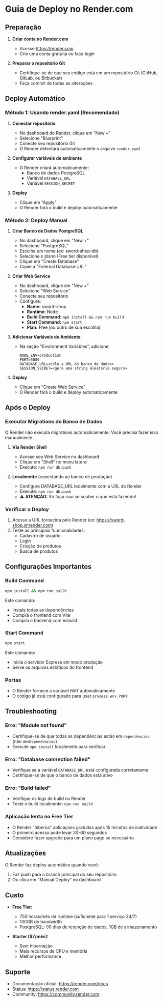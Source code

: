 # Guia de Deploy no Render.com

## Preparação

1. **Criar conta no Render.com**
   - Acesse https://render.com
   - Crie uma conta gratuita ou faça login

2. **Preparar o repositório Git**
   - Certifique-se de que seu código está em um repositório Git (GitHub, GitLab, ou Bitbucket)
   - Faça commit de todas as alterações

## Deploy Automático

### Método 1: Usando render.yaml (Recomendado)

1. **Conectar repositório**
   - No dashboard do Render, clique em "New +"
   - Selecione "Blueprint"
   - Conecte seu repositório Git
   - O Render detectará automaticamente o arquivo `render.yaml`

2. **Configurar variáveis de ambiente**
   - O Render criará automaticamente:
     - Banco de dados PostgreSQL
     - Variável `DATABASE_URL`
     - Variável `SESSION_SECRET`

3. **Deploy**
   - Clique em "Apply"
   - O Render fará o build e deploy automaticamente

### Método 2: Deploy Manual

1. **Criar Banco de Dados PostgreSQL**
   - No dashboard, clique em "New +"
   - Selecione "PostgreSQL"
   - Escolha um nome (ex: sword-shop-db)
   - Selecione o plano (Free tier disponível)
   - Clique em "Create Database"
   - Copie a "External Database URL"

2. **Criar Web Service**
   - No dashboard, clique em "New +"
   - Selecione "Web Service"
   - Conecte seu repositório
   - Configure:
     - **Name:** sword-shop
     - **Runtime:** Node
     - **Build Command:** `npm install && npm run build`
     - **Start Command:** `npm start`
     - **Plan:** Free (ou outro de sua escolha)

3. **Adicionar Variáveis de Ambiente**
   - Na seção "Environment Variables", adicione:
     ```
     NODE_ENV=production
     PORT=5000
     DATABASE_URL=<cole a URL do banco de dados>
     SESSION_SECRET=<gere uma string aleatória segura>
     ```

4. **Deploy**
   - Clique em "Create Web Service"
   - O Render fará o build e deploy automaticamente

## Após o Deploy

### Executar Migrations do Banco de Dados

O Render não executa migrations automaticamente. Você precisa fazer isso manualmente:

1. **Via Render Shell**
   - Acesse seu Web Service no dashboard
   - Clique em "Shell" no menu lateral
   - Execute: `npm run db:push`

2. **Localmente** (conectando ao banco de produção)
   - Configure DATABASE_URL localmente com a URL do Render
   - Execute: `npm run db:push`
   - ⚠️ **ATENÇÃO:** Só faça isso se souber o que está fazendo!

### Verificar o Deploy

1. Acesse a URL fornecida pelo Render (ex: https://sword-shop.onrender.com)
2. Teste as principais funcionalidades:
   - Cadastro de usuário
   - Login
   - Criação de produtos
   - Busca de produtos

## Configurações Importantes

### Build Command
```bash
npm install && npm run build
```
Este comando:
- Instala todas as dependências
- Compila o frontend com Vite
- Compila o backend com esbuild

### Start Command
```bash
npm start
```
Este comando:
- Inicia o servidor Express em modo produção
- Serve os arquivos estáticos do frontend

### Portas
- O Render fornece a variável `PORT` automaticamente
- O código já está configurado para usar `process.env.PORT`

## Troubleshooting

### Erro: "Module not found"
- Certifique-se de que todas as dependências estão em `dependencies` (não `devDependencies`)
- Execute `npm install` localmente para verificar

### Erro: "Database connection failed"
- Verifique se a variável `DATABASE_URL` está configurada corretamente
- Certifique-se de que o banco de dados está ativo

### Erro: "Build failed"
- Verifique os logs de build no Render
- Teste o build localmente: `npm run build`

### Aplicação lenta no Free Tier
- O Render "hiberna" aplicações gratuitas após 15 minutos de inatividade
- O primeiro acesso pode levar 30-60 segundos
- Considere fazer upgrade para um plano pago se necessário

## Atualizações

O Render faz deploy automático quando você:
1. Faz push para o branch principal do seu repositório
2. Ou clica em "Manual Deploy" no dashboard

## Custo

- **Free Tier:**
  - 750 horas/mês de runtime (suficiente para 1 serviço 24/7)
  - 100GB de bandwidth
  - PostgreSQL: 90 dias de retenção de dados, 1GB de armazenamento

- **Starter ($7/mês):**
  - Sem hibernação
  - Mais recursos de CPU e memória
  - Melhor performance

## Suporte

- Documentação oficial: https://render.com/docs
- Status: https://status.render.com
- Community: https://community.render.com
